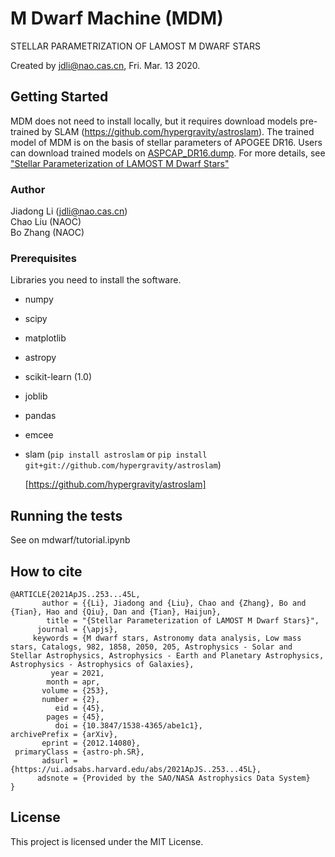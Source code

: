# M Dwarf Machine (MDM)
STELLAR PARAMETRIZATION OF LAMOST M DWARF STARS

Created by jdli@nao.cas.cn, Fri. Mar. 13 2020.

## Getting Started

MDM does not need to install locally, but it requires download models pre-trained by SLAM (https://github.com/hypergravity/astroslam). The trained model of MDM is on the basis of stellar parameters of APOGEE DR16. Users can download trained models on [ASPCAP_DR16.dump](http://vospace.china-vo.org/vospace/sharefile?Ravu36E%2F2jYZNzt02j3veAZPh4BY%2FLyrotXvCXHpya0%2F7YjJhP7oZ9jpqI1rP82tUzcIXRICrD0e%0ATDKhXgjkcQ%3D%3D). For more details, see ["Stellar Parameterization of LAMOST M Dwarf Stars"](https://iopscience.iop.org/article/10.3847/1538-4365/abe1c1) 

### Author

Jiadong Li (jdli@nao.cas.cn)   
Chao Liu (NAOC)   
Bo Zhang (NAOC)

### Prerequisites

Libraries you need to install the software.

* numpy

* scipy

* matplotlib

* astropy

* scikit-learn (1.0)

* joblib

* pandas

* emcee

* slam (`pip install astroslam` or `pip install git+git://github.com/hypergravity/astroslam`)

  [https://github.com/hypergravity/astroslam]


## Running the tests

See on mdwarf/tutorial.ipynb

## How to cite
```
@ARTICLE{2021ApJS..253...45L,
       author = {{Li}, Jiadong and {Liu}, Chao and {Zhang}, Bo and {Tian}, Hao and {Qiu}, Dan and {Tian}, Haijun},
        title = "{Stellar Parameterization of LAMOST M Dwarf Stars}",
      journal = {\apjs},
     keywords = {M dwarf stars, Astronomy data analysis, Low mass stars, Catalogs, 982, 1858, 2050, 205, Astrophysics - Solar and Stellar Astrophysics, Astrophysics - Earth and Planetary Astrophysics, Astrophysics - Astrophysics of Galaxies},
         year = 2021,
        month = apr,
       volume = {253},
       number = {2},
          eid = {45},
        pages = {45},
          doi = {10.3847/1538-4365/abe1c1},
archivePrefix = {arXiv},
       eprint = {2012.14080},
 primaryClass = {astro-ph.SR},
       adsurl = {https://ui.adsabs.harvard.edu/abs/2021ApJS..253...45L},
      adsnote = {Provided by the SAO/NASA Astrophysics Data System}
}
```
## License

This project is licensed under the MIT License.
